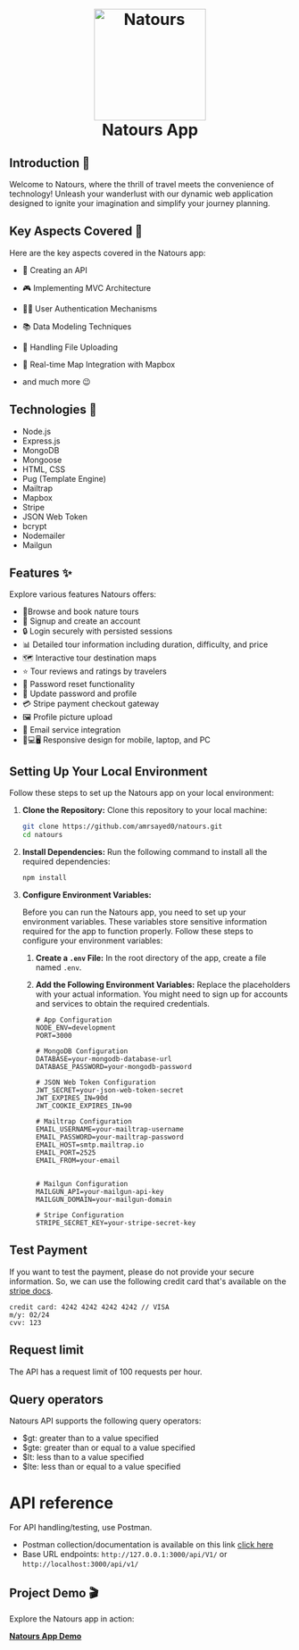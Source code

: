 <h1 align="center">
  <br>
  <a href="https://natours-api-z82r.onrender.com/"><img src="https://github.com/lgope/Natours/blob/master/public/img/logo-green-round.png" alt="Natours" width="200"></a>
  <br>
  Natours App
  <br>
</h1>
  
## Introduction 🌟

Welcome to Natours, where the thrill of travel meets the convenience of technology! Unleash your wanderlust with our dynamic web application designed to ignite your imagination and simplify your journey planning.

## Key Aspects Covered 🚀

Here are the key aspects covered in the Natours app:

- 📃 Creating an API
- 🎮 Implementing MVC Architecture
- 👩‍💻 User Authentication Mechanisms
- 📚 Data Modeling Techniques
- 🤳 Handling File Uploading
- 📌 Real-time Map Integration with Mapbox

- and much more 😉

## Technologies 🚀

- Node.js
- Express.js
- MongoDB
- Mongoose
- HTML, CSS
- Pug (Template Engine)
- Mailtrap
- Mapbox
- Stripe
- JSON Web Token
- bcrypt
- Nodemailer
- Mailgun

## Features ✨

Explore various features Natours offers:

- 🧳Browse and book nature tours
- 📝 Signup and create an account
- 🔒 Login securely with persisted sessions
- 📊 Detailed tour information including duration, difficulty, and price
- 🗺️ Interactive tour destination maps
- ⭐ Tour reviews and ratings by travelers
- 🔑 Password reset functionality
- 🔄 Update password and profile
- 💳 Stripe payment checkout gateway
- 🖼️ Profile picture upload
- 📧 Email service integration
- 📱💻🖥️ Responsive design for mobile, laptop, and PC

## Setting Up Your Local Environment

Follow these steps to set up the Natours app on your local environment:

1. **Clone the Repository:**
   Clone this repository to your local machine:
   ```bash
   git clone https://github.com/amrsayed0/natours.git
   cd natours
   ```
2. **Install Dependencies:**
   Run the following command to install all the required dependencies:
   ```bash
   npm install
   ```
3. **Configure Environment Variables:**

   Before you can run the Natours app, you need to set up your environment variables. These variables store sensitive information required for the app to function properly. Follow these steps to configure your environment variables:

   1. **Create a `.env` File:**
      In the root directory of the app, create a file named `.env`.

   2. **Add the Following Environment Variables:**
      Replace the placeholders with your actual information. You might need to sign up for accounts and services to obtain the required credentials.

      ```dotenv
      # App Configuration
      NODE_ENV=development
      PORT=3000

      # MongoDB Configuration
      DATABASE=your-mongodb-database-url
      DATABASE_PASSWORD=your-mongodb-password

      # JSON Web Token Configuration
      JWT_SECRET=your-json-web-token-secret
      JWT_EXPIRES_IN=90d
      JWT_COOKIE_EXPIRES_IN=90

      # Mailtrap Configuration
      EMAIL_USERNAME=your-mailtrap-username
      EMAIL_PASSWORD=your-mailtrap-password
      EMAIL_HOST=smtp.mailtrap.io
      EMAIL_PORT=2525
      EMAIL_FROM=your-email


      # Mailgun Configuration
      MAILGUN_API=your-mailgun-api-key
      MAILGUN_DOMAIN=your-mailgun-domain

      # Stripe Configuration
      STRIPE_SECRET_KEY=your-stripe-secret-key
      ```

## Test Payment

If you want to test the payment, please do not provide your secure information. So, we can use the following credit card that's available on the [stripe docs](https://stripe.com/docs/testing#use-test-cards).

```
credit card: 4242 4242 4242 4242 // VISA
m/y: 02/24
cvv: 123
```

## Request limit

The API has a request limit of 100 requests per hour.

## Query operators

Natours API supports the following query operators:

- $gt: greater than to a value specified
- $gte: greater than or equal to a value specified
- $lt: less than to a value specified
- $lte: less than or equal to a value specified

# API reference

For API handling/testing, use Postman.

- Postman collection/documentation is available on this link [click here](https://documenter.getpostman.com/view/31067324/2s9Ykrcfy3)
- Base URL endpoints: `http://127.0.0.1:3000/api/V1/` or `http://localhost:3000/api/v1/`

## Project Demo 🎬

Explore the Natours app in action:

[**Natours App Demo**](https://natours-amr-0f1949aec7fe.herokuapp.com/)
